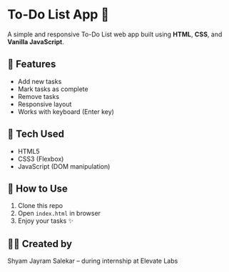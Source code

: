 # To-Do List App 📝

A simple and responsive To-Do List web app built using **HTML**, **CSS**, and **Vanilla JavaScript**.

## 🌟 Features
- Add new tasks
- Mark tasks as complete
- Remove tasks
- Responsive layout
- Works with keyboard (Enter key)

## 🔧 Tech Used
- HTML5
- CSS3 (Flexbox)
- JavaScript (DOM manipulation)

## 🚀 How to Use
1. Clone this repo
2. Open `index.html` in browser
3. Enjoy your tasks ✨

## 🧑‍💻 Created by
Shyam Jayram Salekar – during internship at Elevate Labs
